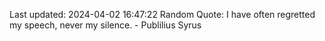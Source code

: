 Last updated: 2024-04-02 16:47:22
Random Quote: I have often regretted my speech, never my silence. - Publilius Syrus